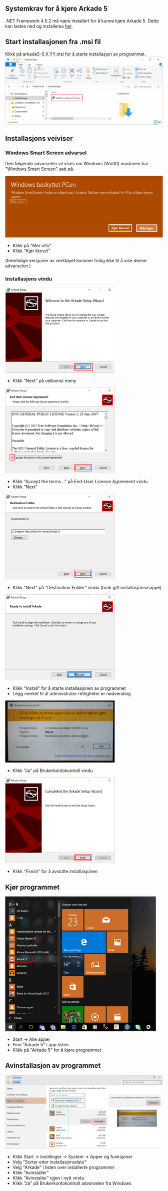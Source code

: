 ## Systemkrav for å kjøre Arkade 5

.NET Framework 4.5.2 må være installert for å kunne kjøre Arkade 5. Dette kan lastes ned og installeres [her](https://www.microsoft.com/nb-no/download/details.aspx?id=42643).

## Start installasjonen fra .msi fil
Klikk på arkade5-0.X.YY.msi for å starte installasjon av programmet.
![](img/NedlastningerFilViser.png "Fil viser")

## Installasjons veiviser
### Windows Smart Screen advarsel
Den følgende advarselen vil vises om Windows (Win10) maskinen har "Windows Smart Screen" satt på.
  
![](img/WinSmartScreenWarning.png "Advarsel Windowns Smart Screen")  

*   Klikk på "Mer info"
*   Klikk "Kjør likevel"

(fremtidige versjoner av verktøyet kommer trolig ikke til å vise denne advarselen.)

### Installasjons vindu
![](img/ArkadeSetup_01.png "Installasjon 1")

*   Klikk "Next" på velkomst meny

  
  

![](img/ArkadeSetup_02.png "Installasjon 2")


*   Klikk "Accept the terms .." på End-User License Agreement vindu
*   Klikk "Next"

  
  

![](img/ArkadeSetup_03.png "Installasjon 3")

*   Klikk "Next" på "Destination Folder" vindu (bruk gitt installasjonsmappe)

  
  

![](img/ArkadeSetup_04.png "Installasjon 4")

*   Klikk "Install" for å starte installasjonen av programmet
*   Legg merket til at administrator rettigheter er nødvending

  
  

![](img/ArkadeSetup_05.png "Installasjon 5 advarsel")

*   Klikk "Ja" på Brukerkontokontroll vindu

  
  

![](img/ArkadeSetup_06.png "Installasjon 6")

*   Klikk "Finish" for å avslutte installasjonen

## Kjør programmet
![](img/RunTool.png "Start program")

*   Start -> Alle apper
*   Finn "Arkade 5" i app listen
*   Klikk på "Arkade 5" for å kjøre programmet


## Avinstallasjon av programmet

![](img/Uninstall_02.png "Avinstallasjon")

*   Klikk Start -> Instillinger -> System -> Apper og funksjoner
*   Velg "Sorter etter installasjonsdato"
*   Velg "Arkade" i listen over installerte programmer
*   Klikk "Avinstaller"
*   Klikk "Avinstaller" igjen i nytt vindu
*   Klikk "Ja" på Brukerkontokontroll advarselen fra Windows
